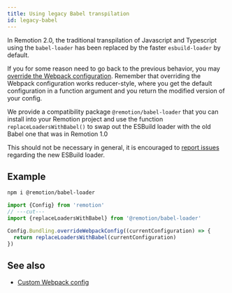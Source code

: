 ```yaml
---
title: Using legacy Babel transpilation
id: legacy-babel
---
```


In Remotion 2.0, the traditional transpilation of Javascript and Typescript using the `babel-loader` has been replaced by the faster `esbuild-loader` by default.

If you for some reason need to go back to the previous behavior, you may [override the Webpack configuration](/docs/webpack). Remember that overriding the Webpack configuration works reducer-style, where you get the default configuration in a function argument and you return the modified version of your config.

We provide a compatibility package `@remotion/babel-loader` that you can install into your Remotion project and use the function `replaceLoadersWithBabel()` to swap out the ESBuild loader with the old Babel one that was in Remotion 1.0

This should not be necessary in general, it is encouraged to [report issues](https://github.com/remotion-dev/remotion/issues/new) regarding the new ESBuild loader.

## Example

```bash title="Console"
npm i @remotion/babel-loader
```

```ts twoslash title="remotion.config.ts"
import {Config} from 'remotion'
// ---cut---
import {replaceLoadersWithBabel} from '@remotion/babel-loader'

Config.Bundling.overrideWebpackConfig((currentConfiguration) => {
  return replaceLoadersWithBabel(currentConfiguration)
})
```

## See also

- [Custom Webpack config](/docs/webpack)
